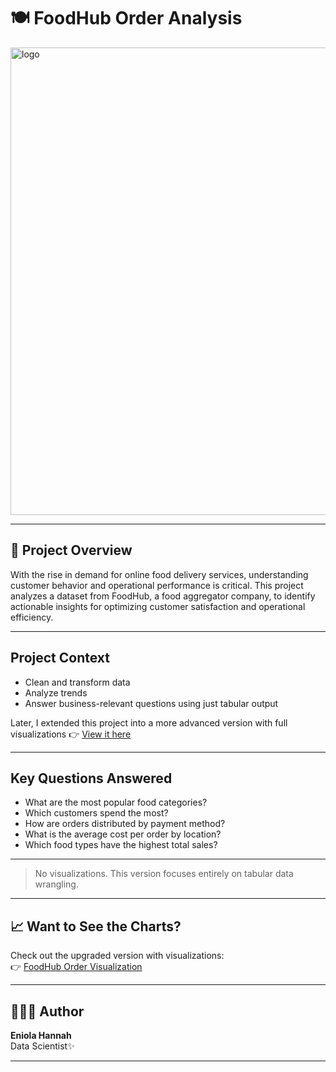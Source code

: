 # 🍽️ FoodHub Order Analysis
<img width="2046" height="748" alt="logo" src="https://github.com/user-attachments/assets/355f611f-907d-40bf-aaab-a769466c3d08" />

---

## 📌 Project Overview

With the rise in demand for online food delivery services, understanding customer behavior and operational performance is critical. This project analyzes a dataset from FoodHub, a food aggregator company, to identify actionable insights for optimizing customer satisfaction and operational efficiency.

---

## Project Context
- Clean and transform data
- Analyze trends
- Answer business-relevant questions using just tabular output

Later, I extended this project into a more advanced version with full visualizations 👉 [View it here](https://github.com/Eniola-Hannah/FoodHub-Order_Visualization.git)

---
## Key Questions Answered

- What are the most popular food categories?
- Which customers spend the most?
- How are orders distributed by payment method?
- What is the average cost per order by location?
- Which food types have the highest total sales?

---


> No visualizations. This version focuses entirely on tabular data wrangling.

---


## 📈 Want to See the Charts?

Check out the upgraded version with visualizations:  
👉 [FoodHub Order Visualization](https://github.com/Eniola-Hannah/FoodHub-Order_Visualization.git)

---

## 👩🏾‍💻 Author

**Eniola Hannah**  
Data Scientist✨

---
